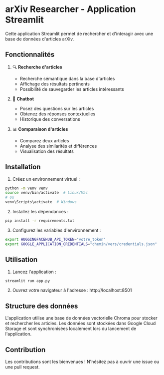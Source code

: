 # arXiv Researcher - Application Streamlit

Cette application Streamlit permet de rechercher et d'interagir avec une base de données d'articles arXiv.

## Fonctionnalités

1. 🔍 **Recherche d'articles**
   - Recherche sémantique dans la base d'articles
   - Affichage des résultats pertinents
   - Possibilité de sauvegarder les articles intéressants

2. 💬 **Chatbot**
   - Posez des questions sur les articles
   - Obtenez des réponses contextuelles
   - Historique des conversations

3. 📊 **Comparaison d'articles**
   - Comparez deux articles
   - Analyse des similarités et différences
   - Visualisation des résultats

## Installation

1. Créez un environnement virtuel :
```bash
python -m venv venv
source venv/bin/activate  # Linux/Mac
# ou
venv\Scripts\activate  # Windows
```

2. Installez les dépendances :
```bash
pip install -r requirements.txt
```

3. Configurez les variables d'environnement :
```bash
export HUGGINGFACEHUB_API_TOKEN="votre_token"
export GOOGLE_APPLICATION_CREDENTIALS="chemin/vers/credentials.json"
```

## Utilisation

1. Lancez l'application :
```bash
streamlit run app.py
```

2. Ouvrez votre navigateur à l'adresse : http://localhost:8501

## Structure des données

L'application utilise une base de données vectorielle Chroma pour stocker et rechercher les articles. Les données sont stockées dans Google Cloud Storage et sont synchronisées localement lors du lancement de l'application.

## Contribution

Les contributions sont les bienvenues ! N'hésitez pas à ouvrir une issue ou une pull request. 